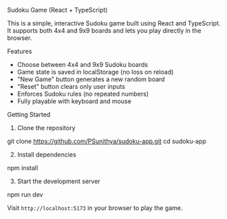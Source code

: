 Sudoku Game (React + TypeScript)

This is a simple, interactive Sudoku game built using React and TypeScript. It supports both 4x4 and 9x9 boards and lets you play directly in the browser.

Features

- Choose between 4x4 and 9x9 Sudoku boards
- Game state is saved in localStorage (no loss on reload)
- "New Game" button generates a new random board
- "Reset" button clears only user inputs
- Enforces Sudoku rules (no repeated numbers)
- Fully playable with keyboard and mouse

Getting Started

1. Clone the repository

git clone https://github.com/PSunithya/sudoku-app.git
cd sudoku-app

2. Install dependencies

npm install

3. Start the development server

npm run dev

Visit `http://localhost:5173` in your browser to play the game.

